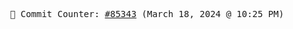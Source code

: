 <p align="center">
    <samp>
        📮 Commit Counter: <a href="https://github.com/Javascript-void0/Javascript-void0/commits/main">#85343</a> (March 18, 2024 @ 10:25 PM)
    </samp>
</p>